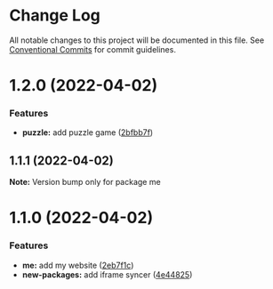# Change Log

All notable changes to this project will be documented in this file.
See [Conventional Commits](https://conventionalcommits.org) for commit guidelines.

# 1.2.0 (2022-04-02)


### Features

* **puzzle:** add puzzle game ([2bfbb7f](https://github.com/moroale93/my-monorepo/commit/2bfbb7fd51b1018da8d3028304ad7de132d5c5ba))





## 1.1.1 (2022-04-02)

**Note:** Version bump only for package me





# 1.1.0 (2022-04-02)


### Features

* **me:** add my website ([2eb7f1c](https://github.com/moroale93/my-monorepo/commit/2eb7f1c39a38782e4206baa818244f79d86c35bc))
* **new-packages:** add iframe syncer ([4e44825](https://github.com/moroale93/my-monorepo/commit/4e448258ab2cb01ed08b865fb52e67f3b2bd2106))
